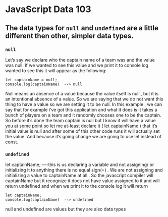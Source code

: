 # JavaScript Data 103
## The data types for `null` and `undefined` are a little different then other, simpler data types. 

### `null`

Let’s say we declare who the captain  name of a team was and the value was null. If we wanted to see this value and we print it to console log wanted to see this it will appear as the following: 
```
let captainName = null;
console.log(captainName)  --> null 
```
Null means an absence of a value because the value itself is null , but it is an intentional absence of a value. So we are saying that we do not want this thing to have a value so we are setting it to be null. In this example , we can say that for example i’ve got this application and what it does is it takes a bunch of players on a team and it randomly chooses one to be the captain. So before it’s done the team captain is null but I know it will have a value you at some point so let me at-least declare it ( let captainName ) that it’s initial value is null and after some of this other code runs it will actually set the value. And because it’s going change we are going to use let instead of const. 

### `undefined`

let captainName; —-this is us declaring a variable and not assigning/ or initializing  it to anything there is no equal sign(=) . We are not assigning and initializing a value to  captainName at all . So the javascript compiler will captainName but it recognize it does not have value assigned to it and will return undefined and when we print it to the  console log it will return
```
let captainName;
console.log(captainName)  --> undefined 
```

null and undefined are values but they are also data types  